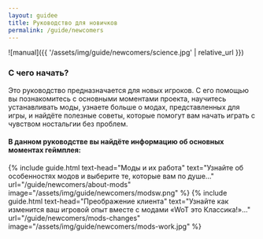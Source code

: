 ```yaml
---
layout: guidee
title: Руководство для новичков
permalink: /guide/newcomers
---
```


![manual]({{ '/assets/img/guide/newcomers/science.jpg' | relative_url }})

### С чего начать?

Это руководство предназначается для новых игроков. С его помощью вы познакомитесь с основными моментами проекта, научитесь устанавливать моды, узнаете больше о модах, представленных для игры, и найдёте полезные советы, которые помогут вам начать играть с чувством ностальгии без проблем.

#### В данном руководстве вы найдёте информацию об основных моментах геймплея:

{% include guide.html text-head="Моды и их работа" text="Узнайте об особенностях модов и выберите те, которые вам по душе..." url="/guide/newcomers/about-mods" image="/assets/img/guide/newcomers/modsw.png" %}
{% include guide.html text-head="Преображение клиента" text="Узнайте как изменится ваш игровой опыт вместе с модами «WoT это Классика!»..." url="/guide/newcomers/mods-changes" image="/assets/img/guide/newcomers/mods-work.jpg" %}
